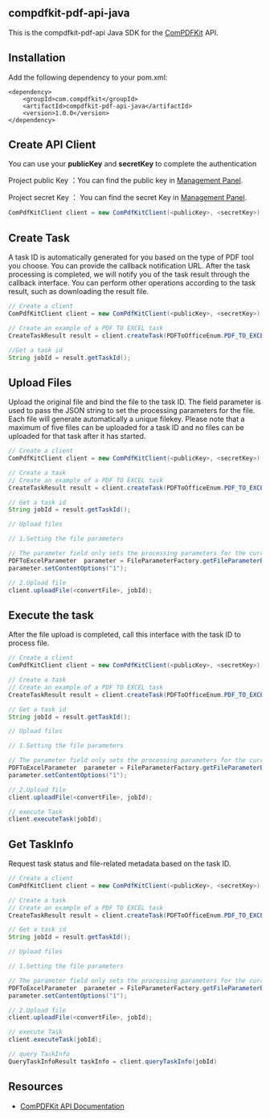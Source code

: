 ## compdfkit-pdf-api-java

This is the compdfkit-pdf-api Java SDK  for the [ComPDFKit](https://api.compdf.com/api/docs/introduction) API.

## Installation

Add the following dependency to your pom.xml:

```
<dependency>
    <groupId>com.compdfkit</groupId>
    <artifactId>compdfkit-pdf-api-java</artifactId>
    <version>1.0.0</version>
</dependency>
```

## Create API Client

You can use your **publicKey** and **secretKey** to complete the authentication

Project public Key ：You can find the public key in [Management Panel](https://api-dashboard.compdf.com/api/keys).

Project secret Key ： You can find the secret Key in [Management Panel](https://api-dashboard.compdf.com/api/keys).

```java
ComPdfKitClient client = new ComPdfKitClient(<publicKey>, <secretKey>);
```

## Create Task

A task ID is automatically generated for you based on the type of PDF tool you choose. You can provide the callback notification URL. After the task processing is completed, we will notify you of the task result through the callback interface. You can perform other operations according to the task result, such as downloading the result file.

```java
// Create a client
ComPdfKitClient client = new ComPdfKitClient(<publicKey>, <secretKey>);

// Create an example of a PDF TO EXCEL task
CreateTaskResult result = client.createTask(PDFToOfficeEnum.PDF_TO_EXCEL.getValue());

//Get a task id
String jobId = result.getTaskId();
```

## Upload Files

Upload the original file and bind the file to the task ID. The field parameter is used to pass the JSON string to set the processing parameters for the file. Each file will generate automatically a unique filekey. Please note that a maximum of five files can be uploaded for a task ID and no files can be uploaded for that task after it has started.



```java
// Create a client
ComPdfKitClient client = new ComPdfKitClient(<publicKey>, <secretKey>);

// Create a task
// Create an example of a PDF TO EXCEL task
CreateTaskResult result = client.createTask(PDFToOfficeEnum.PDF_TO_EXCEL.getValue());

// Get a task id
String jobId = result.getTaskId();

// Upload files

// 1.Setting the file parameters

// The parameter field only sets the processing parameters for the currently supported functions. If no parameters are set, the default value is used. The JSON format and field explanation corresponding to different function types are shown in  PDF file transfer tool guide.
PDFToExcelParameter  parameter = FileParameterFactory.getFileParameterByType(PDFToOfficeEnum.PDF_TO_EXCEL);
parameter.setContentOptions("1");

// 2.Upload file
client.uploadFile(<convertFile>, jobId);
```



## Execute the task

After the file upload is completed, call this interface with the task ID to process file.

```java
// Create a client
ComPdfKitClient client = new ComPdfKitClient(<publicKey>, <secretKey>);

// Create a task
// Create an example of a PDF TO EXCEL task
CreateTaskResult result = client.createTask(PDFToOfficeEnum.PDF_TO_EXCEL.getValue());

// Get a task id
String jobId = result.getTaskId();

// Upload files

// 1.Setting the file parameters

// The parameter field only sets the processing parameters for the currently supported functions. If no parameters are set, the default value is used. The JSON format and field explanation corresponding to different function types are shown in  PDF file transfer tool guide.
PDFToExcelParameter  parameter = FileParameterFactory.getFileParameterByType(PDFToOfficeEnum.PDF_TO_EXCEL);
parameter.setContentOptions("1");

// 2.Upload file
client.uploadFile(<convertFile>, jobId);

// execute Task
client.executeTask(jobId);
```

## Get TaskInfo

Request task status and file-related metadata based on the task ID.

```java
// Create a client
ComPdfKitClient client = new ComPdfKitClient(<publicKey>, <secretKey>);

// Create a task
// Create an example of a PDF TO EXCEL task
CreateTaskResult result = client.createTask(PDFToOfficeEnum.PDF_TO_EXCEL.getValue());

// Get a task id
String jobId = result.getTaskId();

// Upload files

// 1.Setting the file parameters

// The parameter field only sets the processing parameters for the currently supported functions. If no parameters are set, the default value is used. The JSON format and field explanation corresponding to different function types are shown in  PDF file transfer tool guide.
PDFToExcelParameter  parameter = FileParameterFactory.getFileParameterByType(PDFToOfficeEnum.PDF_TO_EXCEL);
parameter.setContentOptions("1");

// 2.Upload file
client.uploadFile(<convertFile>, jobId);

// execute Task
client.executeTask(jobId);

// query TaskInfo
QueryTaskInfoResult taskInfo = client.queryTaskInfo(jobId)
```

## Resources

* [ComPDFKit API Documentation](https://api.compdf.com/api/docs/introduction)
